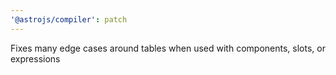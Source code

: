 ```yaml
---
'@astrojs/compiler': patch
---
```


Fixes many edge cases around tables when used with components, slots, or expressions
